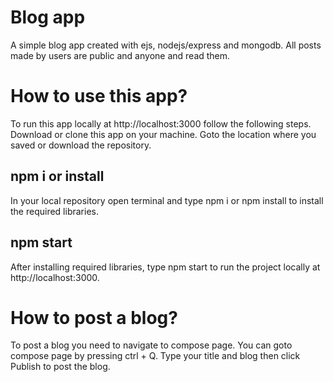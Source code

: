 # Blog app
A simple blog app created with ejs, nodejs/express and mongodb. All posts made by users are public and anyone and read them. 

# How to use this app?
To run this app locally at http://localhost:3000 follow the following steps.
Download or clone this app on your machine. Goto the location where you saved or download the repository.
## npm i or install
In your local repository open terminal and type npm i or npm install to install the required libraries.

## npm start
After installing required libraries, type npm start to run the project locally at http://localhost:3000.

# How to post a blog?
To post a blog you need to navigate to compose page. You can goto compose page by pressing ctrl + Q. 
Type your title and blog then click Publish to post the blog.
